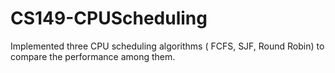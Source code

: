 # CS149-CPUScheduling
Implemented three CPU scheduling algorithms ( FCFS, SJF, Round Robin) to compare the performance among them.

